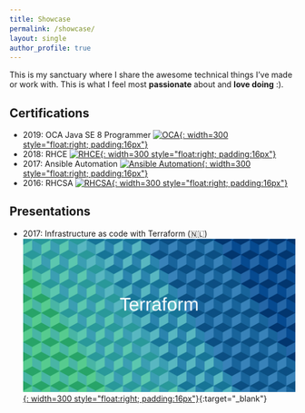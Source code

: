 ```yaml
---
title: Showcase
permalink: /showcase/
layout: single
author_profile: true
---
```

This is my sanctuary where I share the awesome technical things I’ve made or work with. This is what I feel most **passionate** about and **love doing** :).

## Certifications
- 2019: OCA Java SE 8 Programmer
[![OCA](https://eimerttech.files.wordpress.com/2019/02/oracle-oca-java-se-8-programmer.png){: width=300 style="float:right; padding:16px"}](https://eimerttech.files.wordpress.com/2019/02/oracle-oca-java-se-8-programmer.png)
- 2018: RHCE
[![RHCE](https://eimerttech.files.wordpress.com/2018/04/fvf3lyfieoi5qmfjqvvoigyaduaequ3cupsqx2ksdxt6rw46lq3xczjwrjnv7iltxve4i6vb7otcg4u5nqytcna62ruwocm34wwbuyq.png){: width=300 style="float:right; padding:16px"}](https://eimerttech.files.wordpress.com/2018/04/fvf3lyfieoi5qmfjqvvoigyaduaequ3cupsqx2ksdxt6rw46lq3xczjwrjnv7iltxve4i6vb7otcg4u5nqytcna62ruwocm34wwbuyq.png)
- 2017: Ansible Automation
[![Ansible Automation](https://eimerttech.files.wordpress.com/2018/04/fvf3lyfieoi5qmfjqvvoigyaduaequ3cupsqx2ksdxt6rw46lq34ufha6egv4mx6oeqwwneduiwxwpuwtpnozcaxtqd32bj2plfphs3stvwdcmjud3kgszyjtps2ygtcokowymjrgqpni2lhbgn6lla2mi.png){: width=300 style="float:right; padding:16px"}](https://eimerttech.files.wordpress.com/2018/04/fvf3lyfieoi5qmfjqvvoigyaduaequ3cupsqx2ksdxt6rw46lq34ufha6egv4mx6oeqwwneduiwxwpuwtpnozcaxtqd32bj2plfphs3stvwdcmjud3kgszyjtps2ygtcokowymjrgqpni2lhbgn6lla2mi.png)
- 2016: RHCSA
[![RHCSA](https://eimerttech.files.wordpress.com/2018/04/fvf3lyfieoi5qmfjqvvoigyaduaequ3cupsqx2ksdxt6rw46lq3t7ulz55kzz56sko7eq3ettlyzq4u5nqytcna62ruwocm34wwbuyq.png){: width=300 style="float:right; padding:16px"}](https://eimerttech.files.wordpress.com/2018/04/fvf3lyfieoi5qmfjqvvoigyaduaequ3cupsqx2ksdxt6rw46lq3t7ulz55kzz56sko7eq3ettlyzq4u5nqytcna62ruwocm34wwbuyq.png)

## Presentations
- 2017: Infrastructure as code with Terraform (🇳🇱)
[![IAC with Terraform](/assets/images/20170109_infrastructure_as_code_terraform_slideshare-01.png){: width=300 style="float:right; padding:16px"}](https://eimert.github.io/presentations/iac-terraform/#/){:target="_blank"}